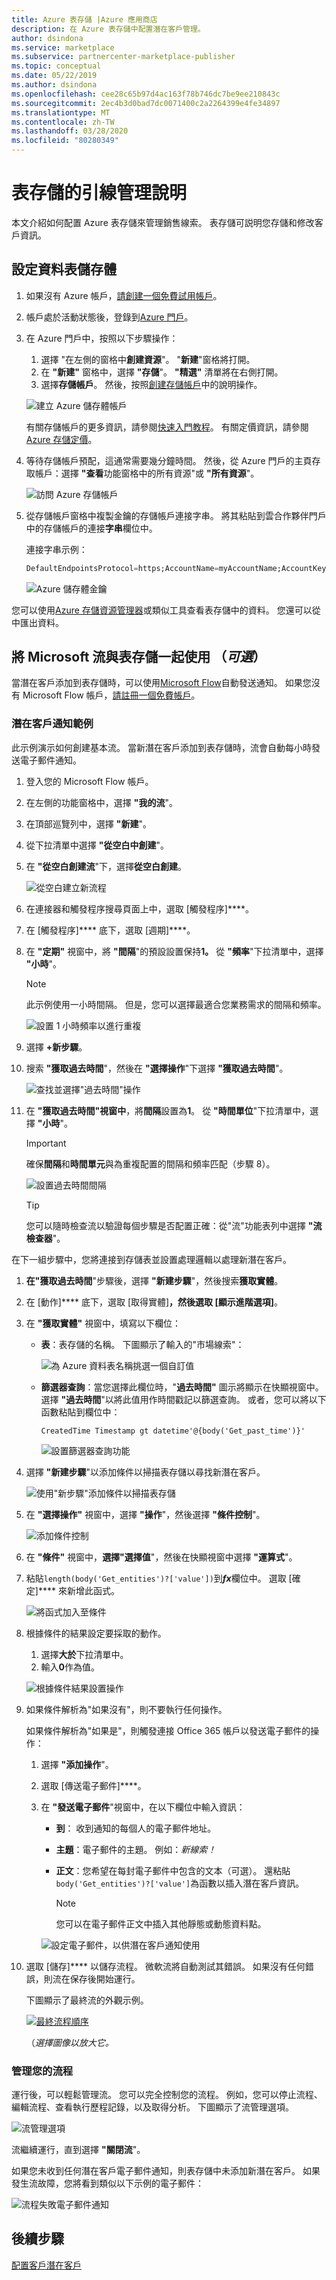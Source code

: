 ```yaml
---
title: Azure 表存儲 |Azure 應用商店
description: 在 Azure 表存儲中配置潛在客戶管理。
author: dsindona
ms.service: marketplace
ms.subservice: partnercenter-marketplace-publisher
ms.topic: conceptual
ms.date: 05/22/2019
ms.author: dsindona
ms.openlocfilehash: cee28c65b97d4ac163f78b746dc7be9ee210843c
ms.sourcegitcommit: 2ec4b3d0bad7dc0071400c2a2264399e4fe34897
ms.translationtype: MT
ms.contentlocale: zh-TW
ms.lasthandoff: 03/28/2020
ms.locfileid: "80280349"
---
```

# <a name="lead-management-instructions-for-table-storage"></a>表存儲的引線管理說明

本文介紹如何配置 Azure 表存儲來管理銷售線索。 表存儲可説明您存儲和修改客戶資訊。

## <a name="configure-table-storage"></a>設定資料表儲存體

1. 如果沒有 Azure 帳戶，[請創建一個免費試用帳戶](https://azure.microsoft.com/pricing/free-trial/)。
1. 帳戶處於活動狀態後，登錄到[Azure 門戶](https://portal.azure.com)。
1. 在 Azure 門戶中，按照以下步驟操作：  
    1. 選擇 "在左側的窗格中**創建資源**"。 "**新建**"窗格將打開。
    1. 在 **"新建"** 窗格中，選擇 **"存儲**"。 **"精選"** 清單將在右側打開。
    1. 選擇**存儲帳戶**。 然後，按照[創建存儲帳戶](https://docs.microsoft.com/azure/storage/common/storage-quickstart-create-account?tabs=azure-portal)中的說明操作。

    ![建立 Azure 儲存體帳戶](./media/cloud-partner-portal-lead-management-instructions-azure-table/azurestoragecreate.png)

    有關存儲帳戶的更多資訊，請參閱[快速入門教程](https://docs.microsoft.com/azure/storage/)。 有關定價資訊，請參閱[Azure 存儲定價](https://azure.microsoft.com/pricing/details/storage/)。

1. 等待存儲帳戶預配，這通常需要幾分鐘時間。 然後，從 Azure 門戶的主頁存取帳戶：選擇 **"查看**功能窗格中的所有資源"或 **"所有資源**"。

    ![訪問 Azure 存儲帳戶](./media/cloud-partner-portal-lead-management-instructions-azure-table/azure-storage-access.png)

1. 從存儲帳戶窗格中複製金鑰的存儲帳戶連接字串。 將其粘貼到雲合作夥伴門戶中的存儲帳戶的連接**字串**欄位中。

    連接字串示例：

    ```sql
    DefaultEndpointsProtocol=https;AccountName=myAccountName;AccountKey=myAccountKey;EndpointSuffix=core.windows.net
    ```

      ![Azure 儲存體金鑰](./media/cloud-partner-portal-lead-management-instructions-azure-table/azurestoragekeys.png)

您可以使用[Azure 存儲資源管理器](https://azurestorageexplorer.codeplex.com/)或類似工具查看表存儲中的資料。 您還可以從中匯出資料。

## <a name="use-microsoft-flow-with-table-storage-optional"></a>將 Microsoft 流與表存儲一起使用 （*可選*）

當潛在客戶添加到表存儲時，可以使用[Microsoft Flow](https://docs.microsoft.com/flow/)自動發送通知。 如果您沒有 Microsoft Flow 帳戶，[請註冊一個免費帳戶](https://flow.microsoft.com/)。

### <a name="lead-notification-example"></a>潛在客戶通知範例

此示例演示如何創建基本流。 當新潛在客戶添加到表存儲時，流會自動每小時發送電子郵件通知。

1. 登入您的 Microsoft Flow 帳戶。
1. 在左側的功能窗格中，選擇 **"我的流**"。
1. 在頂部巡覽列中，選擇 **"新建**"。  
1. 從下拉清單中選擇 **"從空白中創建**"。
1. 在 **"從空白創建流**"下，選擇**從空白創建**。

   ![從空白建立新流程](./media/cloud-partner-portal-lead-management-instructions-azure-table/msflow-create-from-blank.png)

1. 在連接器和觸發程序搜尋頁面上中，選取 [觸發程序]****。
1. 在 [觸發程序]**** 底下，選取 [週期]****。
1. 在 **"定期"** 視窗中，將 **"間隔**"的預設設置保持**1。** 從 **"頻率**"下拉清單中，選擇 **"小時**"。

   >[!NOTE] 
   >此示例使用一小時間隔。 但是，您可以選擇最適合您業務需求的間隔和頻率。

   ![設置 1 小時頻率以進行重複](./media/cloud-partner-portal-lead-management-instructions-azure-table/msflow-recurrence-dropdown.png)

1. 選擇 **+新步驟**。
1. 搜索 **"獲取過去時間**"，然後在 **"選擇操作**"下選擇 **"獲取過去時間**"。

    ![查找並選擇"過去時間"操作](./media/cloud-partner-portal-lead-management-instructions-azure-table/msflow-search-getpasttime.png)

1. 在 **"獲取過去時間"視窗中**，將**間隔**設置為**1**。  從 **"時間單位**"下拉清單中，選擇 **"小時**"。
    >[!IMPORTANT] 
    >確保**間隔**和**時間單元**與為重複配置的間隔和頻率匹配（步驟 8）。

    ![設置過去時間間隔](./media/cloud-partner-portal-lead-management-instructions-azure-table/msflow-getpast-time.png)

    >[!TIP] 
    >您可以隨時檢查流以驗證每個步驟是否配置正確：從"流"功能表列中選擇 **"流檢查器**"。

在下一組步驟中，您將連接到存儲表並設置處理邏輯以處理新潛在客戶。

1. **在"獲取過去時間**"步驟後，選擇 **"新建步驟**"，然後搜索**獲取實體**。
1. 在 [動作]**** 底下，選取 [取得實體]****，然後選取 [顯示進階選項]****。
1. 在 **"獲取實體"** 視窗中，填寫以下欄位：

   - **表**：表存儲的名稱。 下圖顯示了輸入的"市場線索"：

     ![為 Azure 資料表名稱挑選一個自訂值](./media/cloud-partner-portal-lead-management-instructions-azure-table/msflow-getentities-table-name.png)

   - **篩選器查詢**：當您選擇此欄位時，"**過去時間"** 圖示將顯示在快顯視窗中。 選擇 **"過去時間**"以將此值用作時間戳記以篩選查詢。 或者，您可以將以下函數粘貼到欄位中：
   
      `CreatedTime Timestamp gt datetime'@{body('Get_past_time')}'` 

     ![設置篩選器查詢功能](./media/cloud-partner-portal-lead-management-instructions-azure-table/msflow-getentities-filterquery.png)

1. 選擇 **"新建步驟**"以添加條件以掃描表存儲以尋找新潛在客戶。

   ![使用"新步驟"添加條件以掃描表存儲](./media/cloud-partner-portal-lead-management-instructions-azure-table/msflow-add-filterquery-new-step.png)

1. 在 **"選擇操作"** 視窗中，選擇 **"操作**"，然後選擇 **"條件控制**"。

     ![添加條件控制](./media/cloud-partner-portal-lead-management-instructions-azure-table/msflow-action-condition-control.png)

1. 在 **"條件"** 視窗中，**選擇"選擇值**"，然後在快顯視窗中選擇 **"運算式**"。
1. 粘貼`length(body('Get_entities')?['value'])`到***fx***欄位中。 選取 [確定]**** 來新增此函式。 



     ![將函式加入至條件](./media/cloud-partner-portal-lead-management-instructions-azure-table/msflow-condition-fx0.png)

1. 根據條件的結果設定要採取的動作。

    1. 選擇**大於**下拉清單中。
   1. 輸入**0**作為值。

     ![根據條件結果設置操作](./media/cloud-partner-portal-lead-management-instructions-azure-table/msflow-condition-pick-action.png)

1. 如果條件解析為"如果沒有"，則不要執行任何操作。

    如果條件解析為"如果是"，則觸發連接 Office 365 帳戶以發送電子郵件的操作：
   1. 選擇 **"添加操作**"。
   1. 選取 [傳送電子郵件]****。
   1. 在 **"發送電子郵件**"視窗中，在以下欄位中輸入資訊：

      - **到**： 收到通知的每個人的電子郵件地址。
      - **主題**：電子郵件的主題。 例如：*新線索！*
      - **正文**：您希望在每封電子郵件中包含的文本（可選）。 還粘貼`body('Get_entities')?['value']`為函數以插入潛在客戶資訊。

        >[!NOTE] 
        >您可以在電子郵件正文中插入其他靜態或動態資料點。

      ![設定電子郵件，以供潛在客戶通知使用](./media/cloud-partner-portal-lead-management-instructions-azure-table/msflow-emailbody-fx.png)

1. 選取 [儲存]**** 以儲存流程。 微軟流將自動測試其錯誤。 如果沒有任何錯誤，則流在保存後開始運行。

    下圖顯示了最終流的外觀示例。

    [![最終流程順序](./media/cloud-partner-portal-lead-management-instructions-azure-table/msflow-end-to-end-thmb.png)](./media/cloud-partner-portal-lead-management-instructions-azure-table/msflow-end-to-end.png)

    （*選擇圖像以放大它。*

### <a name="manage-your-flow"></a>管理您的流程

運行後，可以輕鬆管理流。 您可以完全控制您的流程。 例如，您可以停止流程、編輯流程、查看執行歷程記錄，以及取得分析。 下圖顯示了流管理選項。

 ![流管理選項](./media/cloud-partner-portal-lead-management-instructions-azure-table/msflow-manage-completed.png)

流繼續運行，直到選擇 **"關閉流**"。

如果您未收到任何潛在客戶電子郵件通知，則表存儲中未添加新潛在客戶。
如果發生流故障，您將看到類似以下示例的電子郵件：

 ![流程失敗電子郵件通知](./media/cloud-partner-portal-lead-management-instructions-azure-table/msflow-failure-note.png)

## <a name="next-steps"></a>後續步驟

[配置客戶潛在客戶](https://docs.microsoft.com/azure/marketplace/cloud-partner-portal-orig/cloud-partner-portal-get-customer-leads)
